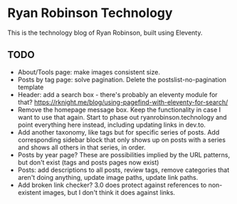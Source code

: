 # Ryan Robinson Technology

This is the technology blog of Ryan Robinson, built using Eleventy.

## TODO

- About/Tools page: make images consistent size.
- Posts by tag page: solve pagination. Delete the postslist-no-pagination template
- Header: add a search box - there's probably an eleventy module for that? https://rknight.me/blog/using-pagefind-with-eleventy-for-search/
- Remove the homepage message box. Keep the functionality in case I want to use that again. Start to phase out ryanrobinson.technology and point everything here instead, including updating links in dev.to.
- Add another taxonomy, like tags but for specific series of posts. Add corresponding sidebar block that only shows up on posts with a series and shows all others in that series, in order.
- Posts by year page? These are possibilities implied by the URL patterns, but don't exist (tags and posts pages now exist)
- Posts: add descriptions to all posts, review tags, remove categories that aren't doing anything, update image paths, update link paths.
- Add broken link checker? 3.0 does protect against references to non-existent images, but I don't think it does against links.
